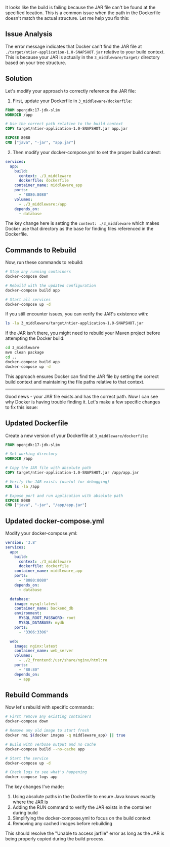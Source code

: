 It looks like the build is failing because the JAR file can't be found at the specified location. This is a common issue when the path in the Dockerfile doesn't match the actual structure. Let me help you fix this:

## Issue Analysis

The error message indicates that Docker can't find the JAR file at `./target/ntier-application-1.0-SNAPSHOT.jar` relative to your build context. This is because your JAR is actually in the `3_middleware/target/` directory based on your tree structure.

## Solution

Let's modify your approach to correctly reference the JAR file:

1. First, update your Dockerfile in `3_middleware/dockerfile`:

```dockerfile
FROM openjdk:17-jdk-slim
WORKDIR /app

# Use the correct path relative to the build context
COPY target/ntier-application-1.0-SNAPSHOT.jar app.jar

EXPOSE 8080
CMD ["java", "-jar", "app.jar"]
```

2. Then modify your docker-compose.yml to set the proper build context:

```yaml
services:
  app:
    build:
      context: ./3_middleware
      dockerfile: dockerfile
    container_name: middleware_app
    ports:
      - "8080:8080"
    volumes:
      - ./3_middleware:/app
    depends_on:
      - database
```

The key change here is setting the `context: ./3_middleware` which makes Docker use that directory as the base for finding files referenced in the Dockerfile.

## Commands to Rebuild

Now, run these commands to rebuild:

```bash
# Stop any running containers
docker-compose down

# Rebuild with the updated configuration
docker-compose build app

# Start all services
docker-compose up -d
```

If you still encounter issues, you can verify the JAR's existence with:

```bash
ls -la 3_middleware/target/ntier-application-1.0-SNAPSHOT.jar
```

If the JAR isn't there, you might need to rebuild your Maven project before attempting the Docker build:

```bash
cd 3_middleware
mvn clean package
cd ..
docker-compose build app
docker-compose up -d
```

This approach ensures Docker can find the JAR file by setting the correct build context and maintaining the file paths relative to that context.

---

Good news - your JAR file exists and has the correct path. Now I can see why Docker is having trouble finding it. Let's make a few specific changes to fix this issue:

## Updated Dockerfile

Create a new version of your Dockerfile at `3_middleware/dockerfile`:

```dockerfile
FROM openjdk:17-jdk-slim

# Set working directory
WORKDIR /app

# Copy the JAR file with absolute path
COPY target/ntier-application-1.0-SNAPSHOT.jar /app/app.jar

# Verify the JAR exists (useful for debugging)
RUN ls -la /app

# Expose port and run application with absolute path
EXPOSE 8080
CMD ["java", "-jar", "/app/app.jar"]
```

## Updated docker-compose.yml

Modify your docker-compose.yml:

```yaml
version: '3.8'
services:
  app:
    build:
      context: ./3_middleware
      dockerfile: dockerfile
    container_name: middleware_app
    ports:
      - "8080:8080"
    depends_on:
      - database

  database:
    image: mysql:latest
    container_name: backend_db
    environment:
      MYSQL_ROOT_PASSWORD: root
      MYSQL_DATABASE: mydb
    ports:
      - "3306:3306"

  web:
    image: nginx:latest
    container_name: web_server
    volumes:
      - ./2_frontend:/usr/share/nginx/html:ro
    ports:
      - "80:80"
    depends_on:
      - app
```

## Rebuild Commands

Now let's rebuild with specific commands:

```bash
# First remove any existing containers
docker-compose down

# Remove any old image to start fresh
docker rmi $(docker images -q middleware_app) || true

# Build with verbose output and no cache
docker-compose build --no-cache app

# Start the service
docker-compose up -d

# Check logs to see what's happening
docker-compose logs app
```

The key changes I've made:

1. Using absolute paths in the Dockerfile to ensure Java knows exactly where the JAR is
2. Adding the RUN command to verify the JAR exists in the container during build
3. Simplifying the docker-compose.yml to focus on the build context
4. Removing any cached images before rebuilding

This should resolve the "Unable to access jarfile" error as long as the JAR is being properly copied during the build process.